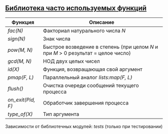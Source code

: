 ## [Библиотека часто используемых функций](../libs/lib.erl)
|Функция|Описание|  
|-----------------|-----------------------------------------------------------------------------------|  
|*fac(N)*| Факториал натурального числа *N*|  
|*sign(N)*| Знак числа|  
|*pow(M, N)*| Быстрое возведение в степень (при целом *N* и при *M* > 0 результат = целое число)|  
|*gcd(M, N)*| НОД двух целых чисел|  
|*id(X)*| Функция, возвращающая свой аргумент|  
|*pmap(F, L)*| Параллельный аналог *lists:map(F, L)*|  
|*flush()*| Очистка очереди сообщений текущего процесса|  
|*on_exit(Pid, F)*| Обработчик завершения процесса|  
|*type_of(X)*| Тип аргумента|  

Зависимости от библиотечных модулей: *tests* (только при тестировании)
